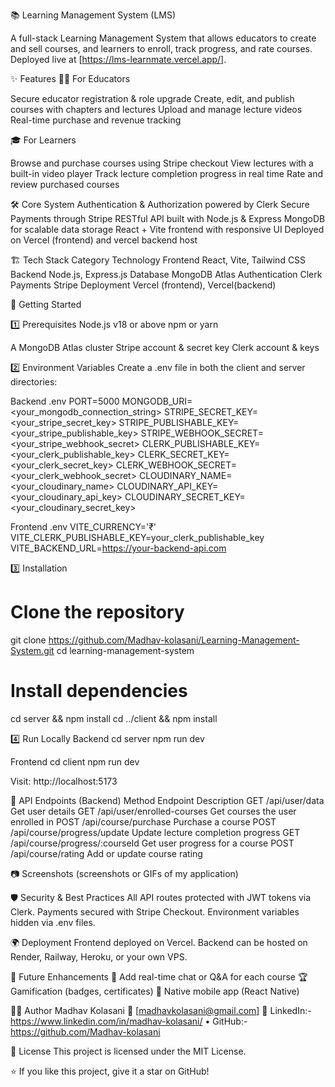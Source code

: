 📚 Learning Management System (LMS)

A full-stack Learning Management System that allows educators to create and sell courses, and learners to enroll, track progress, and rate courses.
Deployed live at [https://lms-learnmate.vercel.app/].


✨ Features
👩‍🏫 For Educators

Secure educator registration & role upgrade
Create, edit, and publish courses with chapters and lectures
Upload and manage lecture videos
Real-time purchase and revenue tracking

🎓 For Learners

Browse and purchase courses using Stripe checkout
View lectures with a built-in video player
Track lecture completion progress in real time
Rate and review purchased courses

🛠️ Core System
Authentication & Authorization powered by Clerk
Secure Payments through Stripe
RESTful API built with Node.js & Express
MongoDB for scalable data storage
React + Vite frontend with responsive UI
Deployed on Vercel (frontend) and vercel backend host

🏗️ Tech Stack
Category	      Technology
Frontend	      React, Vite, Tailwind CSS
Backend	        Node.js, Express.js
Database	      MongoDB Atlas
Authentication	Clerk
Payments	      Stripe
Deployment	    Vercel (frontend), Vercel(backend)


🚀 Getting Started

1️⃣ Prerequisites
Node.js v18 or above
npm or yarn

A MongoDB Atlas cluster
Stripe account & secret key
Clerk account & keys

2️⃣ Environment Variables
Create a .env file in both the client and server directories:

Backend .env
PORT=5000
MONGODB_URI=<your_mongodb_connection_string>
STRIPE_SECRET_KEY=<your_stripe_secret_key>
STRIPE_PUBLISHABLE_KEY=<your_stripe_publishable_key>
STRIPE_WEBHOOK_SECRET=<your_stripe_webhook_secret>
CLERK_PUBLISHABLE_KEY=<your_clerk_publishable_key>
CLERK_SECRET_KEY=<your_clerk_secret_key>
CLERK_WEBHOOK_SECRET=<your_clerk_webhook_secret>
CLOUDINARY_NAME=<your_cloudinary_name>
CLOUDINARY_API_KEY=<your_cloudinary_api_key>
CLOUDINARY_SECRET_KEY=<your_cloudinary_secret_key>


Frontend .env
VITE_CURRENCY='₹' 
VITE_CLERK_PUBLISHABLE_KEY=your_clerk_publishable_key
VITE_BACKEND_URL=https://your-backend-api.com

3️⃣ Installation
# Clone the repository
git clone https://github.com/Madhav-kolasani/Learning-Management-System.git
cd learning-management-system

# Install dependencies
cd server && npm install
cd ../client && npm install

4️⃣ Run Locally
Backend
cd server
npm run dev

Frontend
cd client
npm run dev


Visit: http://localhost:5173

📡 API Endpoints (Backend)
Method	Endpoint	Description
GET	/api/user/data	Get user details
GET	/api/user/enrolled-courses	Get courses the user enrolled in
POST	/api/course/purchase	Purchase a course
POST	/api/course/progress/update	Update lecture completion progress
GET	/api/course/progress/:courseId	Get user progress for a course
POST	/api/course/rating	Add or update course rating

📷 Screenshots
(screenshots or GIFs of my application)

🛡️ Security & Best Practices
All API routes protected with JWT tokens via Clerk.
Payments secured with Stripe Checkout.
Environment variables hidden via .env files.

🌍 Deployment
Frontend deployed on Vercel.
Backend can be hosted on Render, Railway, Heroku, or your own VPS.

🧩 Future Enhancements
🎥 Add real-time chat or Q&A for each course
🏆 Gamification (badges, certificates)
📱 Native mobile app (React Native)

🧑‍💻 Author
Madhav Kolasani
📧 [madhavkolasani@gmail.com]
🔗 LinkedIn:- https://www.linkedin.com/in/madhav-kolasani/
 • GitHub:- https://github.com/Madhav-kolasani

📝 License
This project is licensed under the MIT License.

⭐ If you like this project, give it a star on GitHub!
